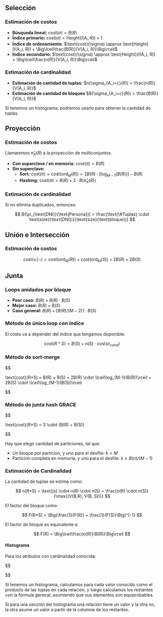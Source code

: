 ## Selección

### Estimación de costos

- **Búsqueda lineal:** $\text{cost}(\sigma) = B(R)$
- **Índice primario:** $\text{cost}(\sigma) = \text{Height}(I(A_i, R)) + 1$
- **Índice de ordenamiento:** $\text{cost}(\sigma) \approx \text{Height}(I(A_i, R)) + \Big\lceil\frac{B(R)}{V(A_i, R)}\Big\rceil$
- **Índice secundario:** $\text{cost}(\sigma) \approx \text{Height}(I(A_i, R)) + \Big\lceil\frac{n(R)}{V(A_i, R)}\Big\rceil$

### Estimación de cardinalidad

- **Estimación de cantidad de tuplas:** $n(\sigma_{A_i=c}(R)) = \frac{n(R)}{V(A_i, R)}$
- **Estimación de cantidad de bloques** $B(\sigma_{A_i=c}(R)) = \frac{B(R)}{V(A_i, R)}$

Si tenemos un histograma, podremos usarlo para obtener la cantidad de tuplas.

## Proyección

### Estimación de costos

Llamaremos $\hat\pi_X(R)$ a la proyección de multiconjuntos.

- **Con superclave / en memoria:** $cost(\pi) = B(R)$
- **Sin superclave:**
	- **Sort:** $\text{cost}(\pi) = \text{cost}(\text{ord}_M(R)) = 2B(R) \cdot [\log_{M-1}(B(R))] - B(R)$
	- **Hashing:** $\text{cost}(\pi) = B(R) + 2\cdot B(\hat\pi_X(R))$

### Estimación de cardinalidad

Si no elimina duplicados, entonces:

$$
B(\pi_{\text{DNI}}(\text{Persona})) = \frac{\text{\#Tuplas} \cdot \text{size}(\text{DNI})}{\text{size}(\text{bloque})}
$$

## Unión e Intersección

### Estimación de costos

$$
\text{cost}(\cup | \cap) = \text{cost}(\text{ord}_M(R)) + \text{cost}(\text{ord}_M(S)) + 2B(R) + 2B(S)
$$

## Junta

### Loops anidados por bloque

- **Peor caso:** $B(R) + B(R)\cdot B(S)$
- **Mejor caso:** $B(R) + B(S)$
- **Caso general:** $B(R) + \lceil B(R)/(M-2)\rceil \cdot B(S)$

### Método de único loop con índice

El costo va a depender del índice que tengamos disponible:

$$
\text{cost}(R*S) = B(S) + n(S)\cdot\text{cost}(\sigma_{cond})
$$

### Método de sort-merge

$$

\text{cost}(R*S) = B(R) + B(S) + 2B(R) \cdot \lceil\log_{M-1}(B(R))\rceil + 2B(S) \cdot \lceil\log_{M-1}(B(S))\rceil

$$

### Método de junta hash GRACE

$$

\text{cost}(R*S) = 3 \cdot (B(R) + B(S))

$$

Hay que elegir cantidad de particiones, tal que:

- Un bloque por particion, y uno para el desfile: $k < M$
- Particion completa en memoria, y uno para el desfile: $k \geq B(n)/(M-1)$

### Estimación de Cardinalidad

La cantidad de tuplas se estima como:

$$
n(R*S) = \text{js} \cdot n(R) \cdot n(S) = \frac{n(R) \cdot n(S)}{\max{(V(B,R), V(B, S))}}
$$

El factor del bloque como:

$$
F(R*S) = \Big(\frac{1}{F(R)} + \frac{1}{F(S)}\Big)^{-1}
$$

El factor de bloque es equivalente a:

$$
F(R) = \Big\lceil\frac{n(R)}{B(R)}\Big\rceil
$$

#### Histograma

Para los atributos con cardinalidad conocida:

$$

$$

Si tenemos un histograma, calculamos para cada valor conocido como el producto de las tuplas en cada relación, y luego calculamos los restantes con la fórmula general, asumiendo que sus elementos son equiprobables.

Si para una sección del histograma una relación tiene un valor y la otra no, la otra asume un valor a partir de la columna de los restantes.
